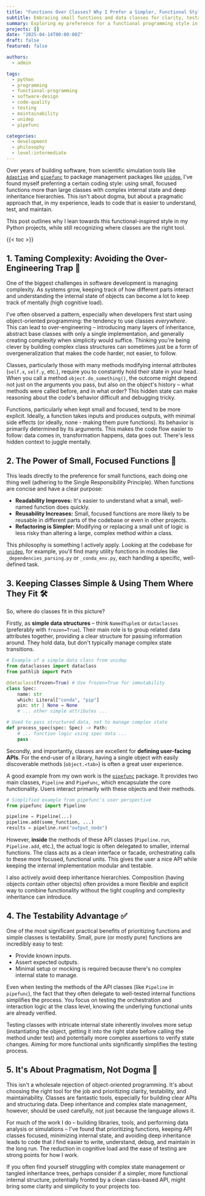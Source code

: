 ```yaml
---
title: "Functions Over Classes? Why I Prefer a Simpler, Functional Style in Python 🐍"
subtitle: Embracing small functions and data classes for clarity, testability, and reduced cognitive load in software development.
summary: Exploring my preference for a functional programming style in Python, utilizing small, focused functions and simple data-holding classes while largely avoiding inheritance, leading to more maintainable and testable code, while still using classes where they make sense for APIs.
projects: []
date: "2025-04-14T00:00:00Z"
draft: false
featured: false

authors:
  - admin

tags:
  - python
  - programming
  - functional-programming
  - software-design
  - code-quality
  - testing
  - maintainability
  - unidep
  - pipefunc

categories:
  - development
  - philosophy
  - level:intermediate
---
```


Over years of building software, from scientific simulation tools like [`Adaptive`](https://github.com/python-adaptive/adaptive) and [`pipefunc`](https://github.com/pipefunc/pipefunc) to package management packages like [`unidep`](https://github.com/basnijholt/unidep), I've found myself preferring a certain coding style: using small, focused functions more than large classes with complex internal state and deep inheritance hierarchies.
This isn't about dogma, but about a pragmatic approach that, in my experience, leads to code that is easier to understand, test, and maintain.

This post outlines why I lean towards this functional-inspired style in my Python projects, while still recognizing where classes are the right tool.

{{< toc >}}

## 1. Taming Complexity: Avoiding the Over-Engineering Trap 🧠

One of the biggest challenges in software development is managing complexity.
As systems grow, keeping track of how different parts interact and understanding the internal state of objects can become a lot to keep track of mentally (high cognitive load).

I've often observed a pattern, especially when developers first start using object-oriented programming: the tendency to use classes *everywhere*.
This can lead to over-engineering – introducing many layers of inheritance, abstract base classes with only a single implementation, and generally creating complexity when simplicity would suffice.
Thinking you're being clever by building complex class structures can sometimes just be a form of overgeneralization that makes the code harder, not easier, to follow.

Classes, particularly those with many methods modifying internal attributes (`self.x`, `self.y`, etc.), require you to constantly hold their state in your head.
When you call a method `object.do_something()`, the outcome might depend not just on the arguments you pass, but also on the object's history – what methods were called before, and in what order?
This hidden state can make reasoning about the code's behavior difficult and debugging tricky.

Functions, particularly when kept small and focused, tend to be more explicit.
Ideally, a function takes inputs and produces outputs, with minimal side effects (or ideally, none - making them pure functions).
Its behavior is primarily determined by its arguments.
This makes the code flow easier to follow: data comes in, transformation happens, data goes out.
There's less hidden context to juggle mentally.

## 2. The Power of Small, Focused Functions 🎯

This leads directly to the preference for small functions, each doing one thing well (adhering to the Single Responsibility Principle).
When functions are concise and have a clear purpose:

-   **Readability Improves:** It's easier to understand what a small, well-named function does quickly.
-   **Reusability Increases:** Small, focused functions are more likely to be reusable in different parts of the codebase or even in other projects.
-   **Refactoring is Simpler:** Modifying or replacing a small unit of logic is less risky than altering a large, complex method within a class.

This philosophy is something I actively apply.
Looking at the codebase for [`unidep`](https://github.com/basnijholt/unidep), for example, you'll find many utility functions in modules like `_dependencies_parsing.py` or `_conda_env.py`, each handling a specific, well-defined task.

## 3. Keeping Classes Simple & Using Them Where They Fit 🛠️

So, where do classes fit in this picture?

Firstly, as **simple data structures** – think `NamedTuple`s or `dataclasses` (preferably with `frozen=True`).
Their main role is to group related data attributes together, providing a clear structure for passing information around.
They hold data, but don't typically manage complex state transitions.

```python
# Example of a simple data class from unidep
from dataclasses import dataclass
from pathlib import Path

@dataclass(frozen=True) # Use frozen=True for immutability
class Spec:
    name: str
    which: Literal["conda", "pip"]
    pin: str | None = None
    # ... other simple attributes ...

# Used to pass structured data, not to manage complex state
def process_spec(spec: Spec) -> Path:
    # ... function logic using spec data ...
    pass
```

Secondly, and importantly, classes are excellent for **defining user-facing APIs**.
For the end-user of a library, having a single object with easily discoverable methods (`object.<tab>`) is often a great user experience.

A good example from my own work is the [`pipefunc`](https://github.com/pipefunc/pipefunc) package.
It provides two main classes, `Pipeline` and `PipeFunc`, which encapsulate the core functionality.
Users interact primarily with these objects and their methods.

```python
# Simplified example from pipefunc's user perspective
from pipefunc import Pipeline

pipeline = Pipeline(...)
pipeline.add(some_function, ...)
results = pipeline.run("output_node")
```

However, **inside** the methods of these API classes (`Pipeline.run`, `Pipeline.add`, etc.), the actual logic is often delegated to smaller, internal functions.
The class acts as a clean interface or facade, orchestrating calls to these more focused, functional units.
This gives the user a nice API while keeping the internal implementation modular and testable.

I also actively avoid deep inheritance hierarchies.
Composition (having objects contain other objects) often provides a more flexible and explicit way to combine functionality without the tight coupling and complexity inheritance can introduce.

## 4. The Testability Advantage ✅

One of the most significant practical benefits of prioritizing functions and simple classes is testability.
Small, pure (or mostly pure) functions are incredibly easy to test:

-   Provide known inputs.
-   Assert expected outputs.
-   Minimal setup or mocking is required because there's no complex internal state to manage.

Even when testing the methods of the API classes (like `Pipeline` in `pipefunc`), the fact that they often delegate to well-tested internal functions simplifies the process.
You focus on testing the orchestration and interaction logic at the class level, knowing the underlying functional units are already verified.

Testing classes with intricate internal state inherently involves more setup (instantiating the object, getting it into the right state before calling the method under test) and potentially more complex assertions to verify state changes.
Aiming for more functional units significantly simplifies the testing process.

## 5. It's About Pragmatism, Not Dogma 🙏

This isn't a wholesale rejection of object-oriented programming.
It's about choosing the right tool for the job and prioritizing clarity, testability, and maintainability.
Classes are fantastic tools, especially for building clear APIs and structuring data.
Deep inheritance and complex state management, however, should be used carefully, not just because the language allows it.

For much of the work I do – building libraries, tools, and performing data analysis or simulations – I've found that prioritizing functions, keeping API classes focused, minimizing internal state, and avoiding deep inheritance leads to code that *I* find easier to write, understand, debug, and maintain in the long run.
The reduction in cognitive load and the ease of testing are strong points for how I work.

If you often find yourself struggling with complex state management or tangled inheritance trees, perhaps consider if a simpler, more functional internal structure, potentially fronted by a clean class-based API, might bring some clarity and simplicity to your projects too.
